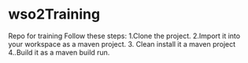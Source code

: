 # wso2Training
Repo for training
Follow these steps:
1.Clone the project.
2.Import it into your workspace as a maven project.
3. Clean install it a maven project
4..Build it as a maven build run.
